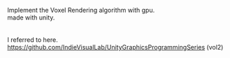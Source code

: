 Implement the Voxel Rendering algorithm with gpu.<br>
made with unity.<br>
<br>
<br>
I referred to here.
https://github.com/IndieVisualLab/UnityGraphicsProgrammingSeries (vol2)

